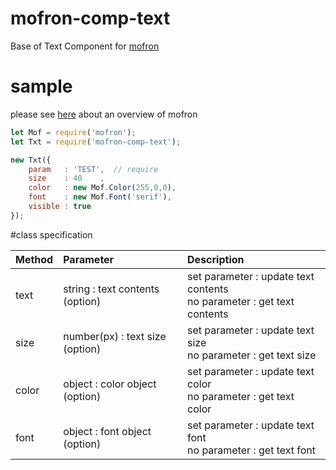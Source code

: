 # mofron-comp-text
Base of Text Component for [mofron](https://github.com/simpart/mofron)

# sample
please see [here](https://github.com/simpart/mofron) about an overview of mofron

```javascript
let Mof = require('mofron');
let Txt = require('mofron-comp-text');

new Txt({
    param   : 'TEST',  // require
    size    : 40    ,
    color   : new Mof.Color(255,0,0),
    font    : new Mof.Font('serif'),
    visible : true
});
```

#class specification

| Method          | Parameter                                                                    |    Description                  |
|:------------------|:-----------------------------------------------------------------|:-------------------------------|
| text                 | string : text contents (option)                                   | set parameter : update text contents<br>no parameter : get text contents |
| size                 | number(px) : text size (option)                                 | set parameter : update text size<br>no parameter : get text size |
| color              | object : color object (option)                                     | set parameter : update text color<br>no parameter : get text color|
| font                 | object : font object (option)                                       | set parameter : update text  font<br>no parameter : get text font|
